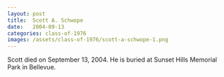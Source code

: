 ```yaml
---
layout: post
title:  Scott A. Schwope
date:   2004-09-13
categories: class-of-1976
images: /assets/class-of-1976/scott-a-schwope-1.png
---
```

Scott died on September 13, 2004.  He is buried at Sunset Hills Memorial Park in Bellevue.

